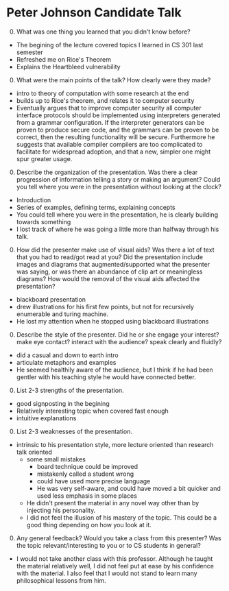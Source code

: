 # Peter Johnson Candidate Talk

0. What was one thing you learned that you didn’t know before?
  - The begining of the lecture covered topics I learned in CS 301 last semester
  - Refreshed me on Rice's Theorem
  - Explains the Heartbleed vulnerability
0. What were the main points of the talk? How clearly were they made?
  - intro to theory of computation with some research at the end
  - builds up to Rice's theorem, and relates it to computer security
  - Eventually argues that to improve computer security all computer interface protocols should be implemented using interpreters generated from a grammar configuration. If the interpreter generators can be proven to produce secure code, and the grammars can be proven to be correct, then the resulting functionality will be secure. Furthermore he suggests that available compiler compilers are too complicated to facilitate for widespread adoption, and that a new, simpler one might spur greater usage.

0. Describe the organization of the presentation. Was there a clear progression of information telling a story or making an argument? Could you tell where you were in the presentation without looking at the clock?
  - Introduction
  - Series of examples, defining terms, explaining concepts
  - You could tell where you were in the presentation, he is clearly building towards something
  - I lost track of where he was going a little more than halfway through his talk.
0. How did the presenter make use of visual aids? Was there a lot of text that you had to read/got read at you? Did the presentation include images and diagrams that augmented/supported what the presenter was saying, or was there an abundance of clip art or meaningless diagrams? How would the removal of the visual aids affected the presentation?
  - blackboard presentation
  - drew illustrations for his first few points, but not for recursively enumerable and turing machine.
  - He lost my attention when he stopped using blackboard illustrations
0. Describe the style of the presenter. Did he or she engage your interest? make eye contact? interact with the audience? speak clearly and fluidly?
  - did a casual and down to earth intro
  - articulate metaphors and examples
  - He seemed healthily aware of the audience, but I think if he had been gentler with his teaching style he would have connected better.
0. List 2-3 strengths of the presentation.
  - good signposting in the begining
  - Relatively interesting topic when covered fast enough
  - intuitive explanations
0. List 2-3 weaknesses of the presentation.
- intrinsic to his presentation style, more lecture oriented than research talk oriented
  - some small mistakes
    - board technique could be improved
    - mistakenly called a student wrong
    - could have used more precise language
    - He was very self-aware, and could have moved a bit quicker and used less emphasis in some places
  - He didn't present the material in any novel way other than by injecting his personality.
  - I did not feel the illusion of his mastery of the topic. This could be a good thing depending on how you look at it.
0. Any general feedback? Would you take a class from this presenter? Was the topic relevant/interesting to you or to CS students in general?
  - I would not take another class with this professor. Although he taught the material relatively well, I did not feel put at ease by his confidence with the material. I also feel that I would not stand to learn many philosophical lessons from him.
